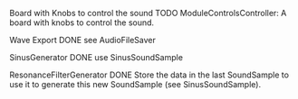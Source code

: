 
Board with Knobs to control the sound
    TODO ModuleControlsController: A board with knobs to control the sound.

Wave Export
    DONE see AudioFileSaver

SinusGenerator
    DONE use SinusSoundSample

ResonanceFilterGenerator
    DONE Store the data in the last SoundSample to use it to generate this new SoundSample (see SinusSoundSample).

